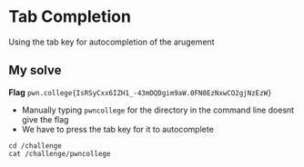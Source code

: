 # Tab Completion

Using the tab key for autocompletion of the arugement

## My solve
**Flag** `pwn.college{IsRSyCxx6IZH1_-43mDQDgim9aW.0FN0EzNxwCO2gjNzEzW}`
- Manually typing `pwncollege` for the directory in the command line doesnt give the flag
- We have to press the tab key for it to autocomplete

```
cd /challenge
cat /challenge/pwncollege​ 
```